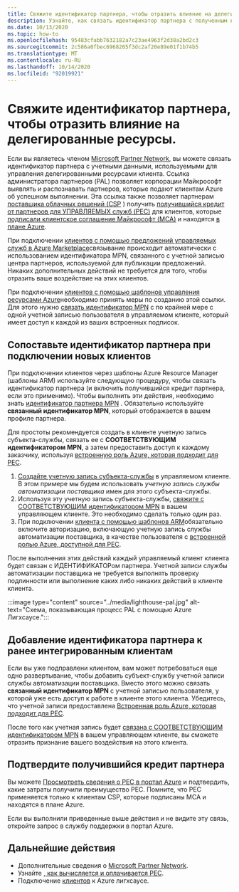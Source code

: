 ```yaml
---
title: Свяжите идентификатор партнера, чтобы отразить влияние на делегированные ресурсы.
description: Узнайте, как связать идентификатор партнера с полученным кредитом партнеров (PEC) по ресурсам клиентов, которыми вы управляете с помощью Azure Лигхсаусе.
ms.date: 10/13/2020
ms.topic: how-to
ms.openlocfilehash: 95483cfabb7632182a7c23ae4963f2d38a2bd2c3
ms.sourcegitcommit: 2c586a0fbec6968205f3dc2af20e89e01f1b74b5
ms.translationtype: MT
ms.contentlocale: ru-RU
ms.lasthandoff: 10/14/2020
ms.locfileid: "92019921"
---
```

# <a name="link-your-partner-id-to-track-your-impact-on-delegated-resources"></a>Свяжите идентификатор партнера, чтобы отразить влияние на делегированные ресурсы. 

Если вы являетесь членом [Microsoft Partner Network](https://partner.microsoft.com/), вы можете связать идентификатор партнера с учетными данными, используемыми для управления делегированными ресурсами клиента. Ссылка администратора партнеров (PAL) позволяет корпорации Майкрософт выявлять и распознавать партнеров, которые подают клиентам Azure об успешном выполнении. Эта ссылка также позволяет партнерам [поставщика облачных решений (CSP](/partner-center/csp-overview) ) получить [получившийся кредит от партнеров для УПРАВЛЯЕМЫХ служб (PEC)](/partner-center/partner-earned-credit) для клиентов, которые [подписали клиентское соглашение Майкрософт (MCA)](/partner-center/confirm-customer-agreement) и находятся [в плане Azure](/partner-center/azure-plan-get-started).

При подключении [клиентов с помощью предложений управляемых служб в Azure Marketplace](publish-managed-services-offers.md)связывание происходит автоматически с использованием идентификатора MPN, связанного с учетной записью центра партнеров, используемой для публикации предложений. Никаких дополнительных действий не требуется для того, чтобы отразить ваше воздействие на этих клиентов.

При подключении [клиентов с помощью шаблонов управления ресурсами Azure](onboard-customer.md)необходимо принять меры по созданию этой ссылки. Для этого нужно [связать идентификатор MPN](../../cost-management-billing/manage/link-partner-id.md) с по крайней мере с одной учетной записью пользователя в управляемом клиенте, который имеет доступ к каждой из ваших встроенных подписок.

## <a name="associate-your-partner-id-when-you-onboard-new-customers"></a>Сопоставьте идентификатор партнера при подключении новых клиентов

При подключении клиентов через шаблоны Azure Resource Manager (шаблоны ARM) используйте следующую процедуру, чтобы связать идентификатор партнера (и включить получившийся кредит партнера, если это применимо). Чтобы выполнить эти действия, необходимо знать [идентификатор партнера MPN](/partner-center/partner-center-account-setup#locate-your-mpn-id) . Обязательно используйте **связанный идентификатор MPN**, который отображается в вашем профиле партнера.

Для простоты рекомендуется создать в клиенте учетную запись субъекта-службы, связать ее с **СООТВЕТСТВУЮЩИМ идентификатором MPN**, а затем предоставить доступ к каждому заказчику, используя [встроенную роль Azure, которая подходит для PEC](/partner-center/azure-roles-perms-pec).

1. [Создайте учетную запись субъекта-службы](../../active-directory/develop/howto-authenticate-service-principal-powershell.md) в управляемом клиенте. В этом примере мы будем использовать *учетную запись службы автоматизации поставщика* имен для этого субъекта-службы.
1. Используя эту учетную запись субъекта-службы, [свяжите с СООТВЕТСТВУЮЩИМ идентификатором MPN](../../cost-management-billing/manage/link-partner-id.md#link-to-a-partner-id) в вашем управляющем клиенте. Это необходимо сделать только один раз.
1. При подключении [клиента с помощью шаблонов ARM](onboard-customer.md)обязательно включите авторизацию, включающую учетную запись службы автоматизации поставщика, в качестве пользователя с [встроенной ролью Azure, доступной для PEC](/partner-center/azure-roles-perms-pec).

После выполнения этих действий каждый управляемый клиент клиента будет связан с ИДЕНТИФИКАТОРом партнера. Учетной записи службы автоматизации поставщика не требуется выполнять проверку подлинности или выполнение каких либо никаких действий в клиенте клиента.

:::image type="content" source="../media/lighthouse-pal.jpg" alt-text="Схема, показывающая процесс PAL с помощью Azure Лигхсаусе.":::

## <a name="add-your-partner-id-to-previously-onboarded-customers"></a>Добавление идентификатора партнера к ранее интегрированным клиентам

Если вы уже подправлени клиентом, вам может потребоваться еще одно развертывание, чтобы добавить субъект-службу учетной записи службы автоматизации поставщика. Вместо этого можно связать **связанный идентификатор MPN** с учетной записью пользователя, у которой уже есть доступ к работе в клиенте этого клиента. Убедитесь, что учетной записи предоставлена [Встроенная роль Azure, которая подходит для PEC](/partner-center/azure-roles-perms-pec).

После того как учетная запись будет [связана с СООТВЕТСТВУЮЩИМ идентификатором MPN](../../cost-management-billing/manage/link-partner-id.md#link-to-a-partner-id) в вашем управляющем клиенте, вы сможете отразить признание вашего воздействия на этого клиента.

## <a name="confirm-partner-earned-credit"></a>Подтвердите получившийся кредит партнера

Вы можете [Просмотреть сведения о PEC в портал Azure](/partner-center/partner-earned-credit-explanation#azure-cost-management) и подтвердить, какие затраты получили преимущество PEC. Помните, что PEC применяется только к клиентам CSP, которые подписаны MCA и находятся в плане Azure.

Если вы выполнили приведенные выше действия и не видите эту связь, откройте запрос в службу поддержки в портал Azure.

## <a name="next-steps"></a>Дальнейшие действия

- Дополнительные сведения о [Microsoft Partner Network](/partner-center/mpn-overview).
- Узнайте [, как вычисляется и оплачивается PEC](/partner-center/partner-earned-credit-explanation).
- Подключение [клиентов](onboard-customer.md) к Azure лигхсаусе.